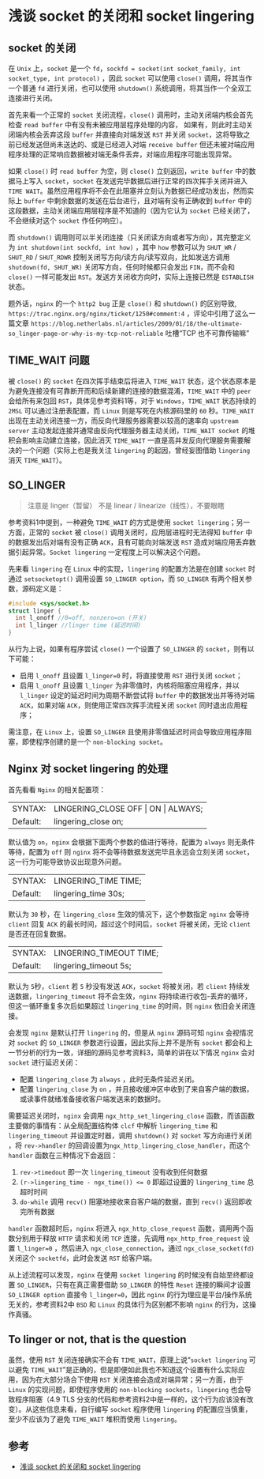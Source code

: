 # 浅谈 socket 的关闭和 socket lingering

## socket 的关闭

在 `Unix` 上，`socket` 是一个 `fd`，`sockfd = socket(int socket_family, int socket_type, int protocol)` ，因此 `socket` 可以使用 `close()` 调用，将其当作一个普通 `fd` 进行关闭，也可以使用 `shutdown()` 系统调用，将其当作一个全双工连接进行关闭。

首先来看一个正常的 `socket` 关闭流程，`close()` 调用时，主动关闭端内核会首先检查 `read buffer` 中有没有未被应用层程序处理的内容， 如果有，则此时主动关闭端内核会丢弃这段 `buffer` 并直接向对端发送 `RST` 并关闭 `socket`，这将导致之前已经发送但尚未送达的、或是已经进入对端 `receive buffer` 但还未被对端应用程序处理的正常响应数据被对端无条件丢弃，对端应用程序可能出现异常。

如果 `close()` 时 `read buffer` 为空，则 `close()` 立刻返回，`write buffer` 中的数据马上写入 `socket`，`socket` 在发送完毕数据后进行正常的四次挥手关闭并进入 `TIME WAIT`。虽然应用程序将不会在此阻塞并立刻认为数据已经成功发出，然而实际上 `buffer` 中剩余数据的发送在后台进行，且对端有没有正确收到 `buffer` 中的这段数据，主动关闭端应用层程序是不知道的（因为它认为 `socket` 已经关闭了，不会继续对这个 `socket` 作任何响应）。

而 `shutdown()` 调用则可以半关闭连接（只关闭读方向或者写方向），其完整定义为 `int shutdown(int sockfd, int how)` ，其中 `how` 参数可以为 `SHUT_WR` / `SHUT_RD` / `SHUT_RDWR` 控制关闭写方向/读方向/读写双向，比如发送方调用 `shutdown(fd, SHUT_WR)` 关闭写方向，任何时候都只会发出 `FIN`，而不会和 `close()` 一样可能发出 `RST`。发送方关闭收方向时，实际上连接已然是 `ESTABLISH` 状态。

题外话，`nginx` 的一个 `http2 bug` 正是 `close()` 和 `shutdown()` 的区别导致, `https://trac.nginx.org/nginx/ticket/1250#comment:4` ，评论中引用了这么一篇文章 `https://blog.netherlabs.nl/articles/2009/01/18/the-ultimate-so_linger-page-or-why-is-my-tcp-not-reliable` 吐槽“TCP 也不可靠传输嘛”

## TIME_WAIT 问题

被 `close()` 的 `socket` 在四次挥手结束后将进入 `TIME_WAIT` 状态，这个状态原本是为避免连接没有可靠断开而和后续新建的连接的数据混淆，`TIME_WAIT` 中的 `peer` 会给所有来包回 `RST`，具体见参考资料1等，对于 `Windows`，`TIME_WAIT` 状态持续的 `2MSL` 可以通过注册表配置，而 `Linux` 则是写死在内核源码里的 `60` 秒。`TIME_WAIT` 出现在主动关闭连接一方，而反向代理服务器需要以较高的速率向 `upstream server` 主动发起连接并通常由反向代理服务器主动关闭，`TIME_WAIT socket` 的堆积会影响主动建立连接，因此消灭 `TIME_WAIT` 一直是高并发反向代理服务需要解决的一个问题（实际上也是我关注 `lingering` 的起因，曾经妄图借助 `lingering` 消灭 `TIME_WAIT`）。

## SO_LINGER

> 注意是 linger（暂留） 不是 linear / linearize（线性），不要眼瞎

参考资料1中提到，一种避免 `TIME_WAIT` 的方式是使用 `socket lingering`；另一方面，正常的 `socket` 被 `close()` 调用关闭时，应用层进程时无法得知 `buffer` 中的数据发出后对端有没有正确 `ACK`，且有可能向对端发送 `RST` 造成对端应用丢弃数据引起异常。`Socket lingering` 一定程度上可以解决这个问题。

先来看 `lingering` 在 `Linux` 中的实现，`lingering` 的配置方法是在创建 `socket` 时通过 `setsocketopt()` 调用设置 `SO_LINGER option`，而 `SO_LINGER` 有两个相关参数，源码定义是：

```cpp
#include <sys/socket.h>
struct linger {  
  int l_onoff //0=off, nonzero=on (开关)
  int l_linger //linger time (延迟时间)
}
```

从行为上说，如果有程序尝试 `close()` 一个设置了 `SO_LINGER` 的 `socket`，则有以下可能：

- 启用 `l_onoff` 且设置 `l_linger=0` 时，将直接使用 `RST` 进行关闭 `socket`；
- 启用 `l_onoff` 且设置 `l_linger` 为非零值时，内核将阻塞应用程序，并以 `l_linger` 设定的延迟时间为周期不断尝试将 `buffer` 中的数据发出并等待对端 `ACK`，如果对端 `ACK`，则使用正常四次挥手流程关闭 `socket` 同时退出应用程序；

需注意，在 `Linux` 上，设置 `SO_LINGER` 且使用非零值延迟时间会导致应用程序阻塞，即使程序创建的是一个 `non-blocking socket`。

## Nginx 对 socket lingering 的处理

首先看看 `Nginx` 的相关配置项：

| | |
| - | - |
| SYNTAX: | LINGERING_CLOSE OFF \| ON \| ALWAYS; |
| Default: | lingering_close on; |

默认值为 `on`，`nginx` 会根据下面两个参数的值进行等待，配置为 `always` 则无条件等待，配置为 `off` 则 `nginx` 将不会等待数据发送完毕且永远会立刻关闭 `socket`，这一行为可能导致协议出现意外问题。

| | |
| - | - |
| SYNTAX: | LINGERING_TIME TIME; |
| Default: | lingering_time 30s; |

默认为 `30` 秒，在 `lingering_close` 生效的情况下，这个参数指定 `nginx` 会等待 `client` 回复 `ACK` 的最长时间，超过这个时间后，`socket` 将被关闭，无论 `client` 是否还在回复数据。

| | |
| - | - |
| SYNTAX: | LINGERING_TIMEOUT TIME; |
| Default: | lingering_timeout 5s; |

默认为 `5`秒，`client` 若 `5` 秒没有发送 `ACK`，`socket` 将被关闭，若 `client` 持续发送数据，`lingering_timeout` 将不会生效，`nginx` 将持续进行收包-丢弃的循环，但这一循环重复多次后如果超过 `lingering_time` 的时间，则 `nginx` 依旧会关闭连接。

会发现 `nginx` 是默认打开 `lingering` 的，但是从 `nginx` 源码可知 `nginx` 会视情况对 `socket` 的 `SO_LINGER` 参数进行设置，因此实际上并不是所有 `socket` 都会和上一节分析的行为一致，详细的源码见参考资料3，简单的讲在以下情况 `nginx` 会对 `socket` 进行延迟关闭：

- 配置 `lingering_close` 为 `always` ，此时无条件延迟关闭。
- 配置 `lingering_close` 为 `on` ，并且接收缓冲区中收到了来自客户端的数据，或读事件就绪准备接收客户端发送来的数据时。

需要延迟关闭时，`nginx` 会调用 `ngx_http_set_lingering_close` 函数，而该函数主要做的事情有：从全局配置结构体 `clcf` 中解析 `lingering_time` 和 `lingering_timeout` 并设置定时器，调用 `shutdown()` 对 `socket` 写方向进行关闭 ，将 `rev->handler` 的回调设置为`ngx_http_lingering_close_handler`，而这个 `handler` 函数在三种情况下会返回：

1. `rev->timedout` 即一次 `lingering_timeout` 没有收到任何数据
2. `(r->lingering_time - ngx_time()) <= 0` 即超过设置的 `lingering_time` 总超时时间
3. `do-while` 调用 `recv()` 阻塞地接收来自客户端的数据，直到 `recv()` 返回即收完所有数据

`handler` 函数超时后，`nginx` 将进入 `ngx_http_close_request` 函数，调用两个函数分别用于释放 `HTTP` 请求和关闭 `TCP` 连接，先调用 `ngx_http_free_request` 设置 `l_linger=0` ，然后进入 `ngx_close_connection`，通过 `ngx_close_socket(fd)` 关闭这个 `socketfd`，此时会发送 `RST` 给客户端。

从上述流程可以发现，`nginx` 在使用 `socket lingering` 的时候没有自始至终都设置 `SO_LINGER`，只有在真正需要借助 `SO_LINGER` 的特性 `Reset` 连接的瞬间才设置 `SO_LINGER option` 直接令 `l_linger=0`，因此 `nginx` 的行为理应是平台/操作系统无关的，参考资料2中 `BSD` 和 `Linux` 的具体行为区别都不影响 `nginx` 的行为，这操作真骚。

## To linger or not, that is the question

虽然，使用 `RST` 关闭连接确实不会有 `TIME_WAIT`，原理上说“`socket lingering` 可以避免 `TIME_WAIT`”是正确的，但是即便如此我也不知道这个设置有什么实际应用，因为在大部分场合下使用 `RST` 关闭连接会造成对端异常；另一方面，由于 `Linux` 的实现问题，即使程序使用的 `non-blocking sockets`，`lingering` 也会导致程序阻塞（4.9 TLS 分支的代码和参考资料2中是一样的，这个行为应该没有改变）。从这些信息来看，自行编写 `socket` 程序使用 `lingering` 的配置应当慎重，至少不应该为了避免 `TIME_WAIT` 堆积而使用 `lingering`。

## 参考

- [浅谈 socket 的关闭和 socket lingering](https://www.starduster.me/2019/07/06/socket-lingering-and-closing/)
